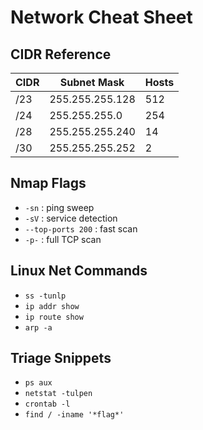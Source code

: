 # Network Cheat Sheet

## CIDR Reference
| CIDR | Subnet Mask | Hosts |
|------|-------------|-------|
| /23  | 255.255.255.128 | 512 |
| /24  | 255.255.255.0 | 254 |
| /28  | 255.255.255.240 | 14 |
| /30  | 255.255.255.252 | 2 |

## Nmap Flags
- `-sn` : ping sweep
- `-sV` : service detection
- `--top-ports 200` : fast scan
- `-p-` : full TCP scan

## Linux Net Commands
- `ss -tunlp`
- `ip addr show`
- `ip route show`
- `arp -a`

## Triage Snippets
- `ps aux`
- `netstat -tulpen`
- `crontab -l`
- `find / -iname '*flag*'`
